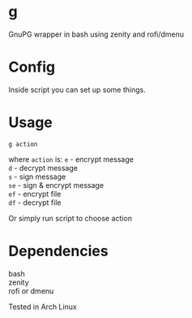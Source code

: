 # g
GnuPG wrapper in bash using zenity and rofi/dmenu

# Config
Inside script you can set up some things.

# Usage
`g action`

where `action` is:
`e` - encrypt message  
`d` - decrypt message  
`s` - sign message  
`se` - sign & encrypt message  
`ef` - encrypt file  
`df` - decrypt file  

Or simply run script to choose action

# Dependencies
bash  
zenity  
rofi or dmenu  

Tested in Arch Linux
